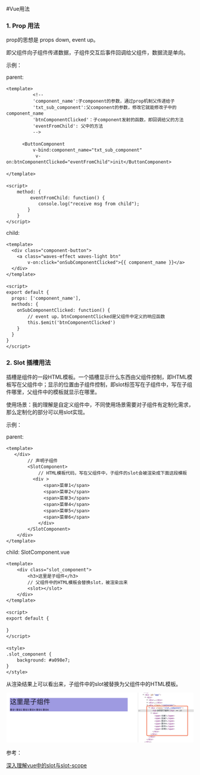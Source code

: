 #Vue用法


### 1. Prop 用法


prop的思想是 props down, event up。

即父组件向子组件传递数据，子组件交互后事件回调给父组件，数据流是单向。

示例：

parent:

```
<template>
	      <!-- 
	      'component_name':子component的参数，通过prop机制父传递给子
	      'txt_sub_component':父component的参数，修改它就能修改子中的component_name
	      'btnComponentClicked'：子component发射的函数，即回调给父的方法
	      'eventFromChild': 父中的方法
	      -->
      
      <ButtonComponent 
	      v-bind:component_name="txt_sub_component" 
   		   v-on:btnComponentClicked="eventFromChild">init</ButtonComponent>

</template>

<script>
	method: {
		 eventFromChild: function() {
      		console.log("receive msg from child");
    	}
	}
</script>

```

child:

```
<template>
  <div class="component-button">
    <a class="waves-effect waves-light btn" 
    	v-on:click="onSubComponentClicked">{{ component_name }}</a>
  </div>
</template>

<script>
export default {
  props: ['component_name'],
  methods: {
    onSubComponentClicked: function() {
        // event up，btnComponentClicked是父组件中定义的响应函数
        this.$emit('btnComponentClicked')
    }
  }
}
</script>

```

### 2. Slot 插槽用法

插槽是组件的一段HTML模板。一个插槽显示什么东西由父组件控制，即HTML模板写在父组件中；显示的位置由子组件控制，即slot标签写在子组件中，写在子组件哪里，父组件中的模板就显示在哪里。

使用场景：我的理解是自定义组件中，不同使用场景需要对子组件有定制化需求，那么定制化的部分可以用slot实现。

示例：

parent:

```
<template>
   </div>
   		// 声明子组件
	 	<SlotComponent>
	 		// HTML模板代码，写在父组件中，子组件的slot会被渲染成下面这段模板
          <div >
              <span>菜单1</span>
              <span>菜单2</span>
              <span>菜单3</span>
              <span>菜单4</span>
              <span>菜单5</span>
              <span>菜单6</span>
            </div>
      	</SlotComponent>
    </div>
</template>
```

child: SlotComponent.vue

```
<template>
    <div class="slot_component">
        <h3>这里是子组件</h3>
        // 父组件中的HTML模板会替换slot，被渲染出来
        <slot></slot>
    </div>
</template>

<script>
export default {
    
}
</script>

<style>
.slot_component {
    background: #a098e7;
}
</style>
```

从渲染结果上可以看出来，子组件中的slot被替换为父组件中的HTML模板。

![渲染结果](./image/image_slot_component.png)

参考：

[深入理解vue中的slot与slot-scope](https://juejin.im/post/5a69ece0f265da3e5a5777ed)

